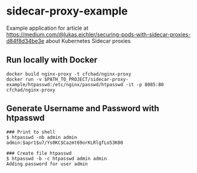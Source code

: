 # sidecar-proxy-example
Example application for article at https://medium.com/@lukas.eichler/securing-pods-with-sidecar-proxies-d84f8d34be3e about Kubernetes Sidecar proxies

## Run locally with Docker

```shell
docker build nginx-proxy -t cfchad/nginx-proxy
docker run -v $PATH_TO_PROJECT/sidecar-proxy-example/htpasswd:/etc/nginx/passwd/htpasswd -it -p 8085:80 cfchad/nginx-proxy
```

## Generate Username and Password with htpasswd

```shell
### Print to shell
$ htpasswd -nb admin admin
admin:$apr1$u7/Ys0KC$Cazmt69orKLRlgfLo53K00

### Create file htpasswd
$ htpasswd -b -c htpasswd admin admin
Adding password for user admin
```
